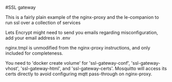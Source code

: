 #SSL gateway

This is a fairly plain example of the nginx-proxy and the le-companion to run ssl over a collection of services

Lets Encrypt might need to send you emails regarding misconfiguration, add your email address in .env

nginx.tmpl is unmodified from the nginx-proxy instructions, and only included for completeness.

You need to 'docker create volume' for 'ssl-gateway-conf', 'ssl-gateway-vhost', 'ssl-gateway-html', and 'ssl-gateway-certs'.
Mosquitto will access its certs directly to avoid configuring mqtt pass-through on nginx-proxy.
